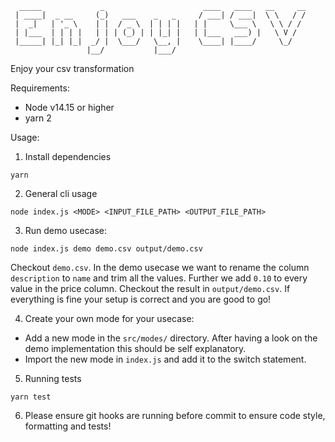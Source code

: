 ```
  _____             _                      ____   ____   __     __
 | ____|  _ __     (_)   ___    _   _     / ___| / ___|  \ \   / /
 |  _|   | '_ \    | |  / _ \  | | | |   | |     \___ \   \ \ / / 
 | |___  | | | |   | | | (_) | | |_| |   | |___   ___) |   \ V /  
 |_____| |_| |_|  _/ |  \___/   \__, |    \____| |____/     \_/   
                 |__/           |___/
```
Enjoy your csv transformation

Requirements:
  - Node v14.15 or higher 
  - yarn 2 

Usage:  
1) Install dependencies
```
yarn 
```
2) General cli usage
```
node index.js <MODE> <INPUT_FILE_PATH> <OUTPUT_FILE_PATH>
```
3) Run demo usecase:
```
node index.js demo demo.csv output/demo.csv
```
Checkout `demo.csv`. In the demo usecase we want to rename the column `description` to `name` and trim all the values. Further we add `0.10` to every value in the price column. Checkout the result in `output/demo.csv`. If everything is fine your setup is correct and you are good to go!

4) Create your own mode for your usecase:  
 - Add a new mode in the `src/modes/` directory. After having a look on the demo implementation this should be self explanatory.
 - Import the new mode in `index.js` and add it to the switch statement.

5) Running tests
```
yarn test
```
6) Please ensure git hooks are running before commit to ensure code style, formatting and tests!
